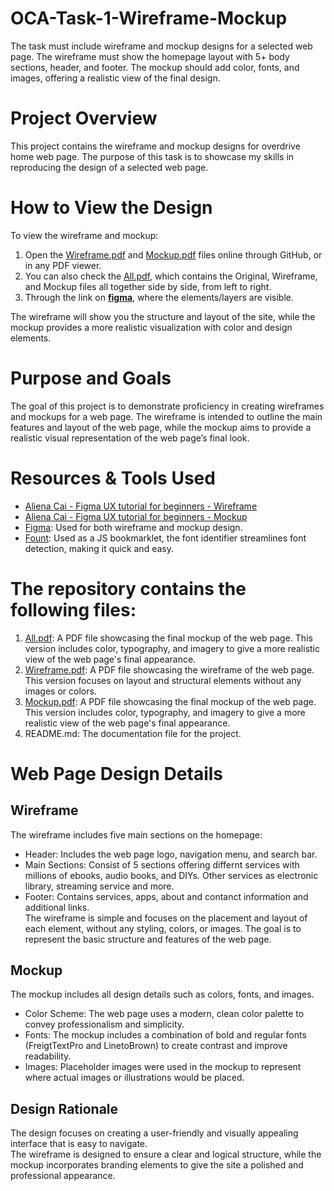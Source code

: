 # OCA-Task-1-Wireframe-Mockup
The task must include wireframe and mockup designs for a selected web page. The wireframe must show the homepage layout with 5+ body sections, header, and footer. The mockup should add color, fonts, and images, offering a realistic view of the final design.

# Project Overview
This project contains the wireframe and mockup designs for overdrive home web page. The purpose of this task is to showcase my skills in reproducing the design of a selected web page.

# How to View the Design
To view the wireframe and mockup:
1. Open the [Wireframe.pdf](/Wireframe.pdf.pdf) and [Mockup.pdf](/Mockup.pdf) files online through GitHub, or in any PDF viewer.
2. You can also check the [All.pdf](/All.pdf), which contains the Original, Wireframe, and Mockup files all together side by side, from left to right.
3. Through the link on [**figma**](https://www.figma.com/design/HNkxyI4pFBSAxFS1OyGEQ3), where the elements/layers are visible.

The wireframe will show you the structure and layout of the site, while the mockup provides a more realistic visualization with color and design elements.


# Purpose and Goals
The goal of this project is to demonstrate proficiency in creating wireframes and mockups for a web page. The wireframe is intended to outline the main features and layout of the web page, while the mockup aims to provide a realistic visual representation of the web page’s final look.

# Resources & Tools Used
*  [Aliena Cai - Figma UX tutorial for beginners - Wireframe](https://www.youtube.com/watch?v=D4NyQ5iOMF0)
*  [Aliena Cai - Figma UX tutorial for beginners - Mockup](https://www.youtube.com/watch?v=oZAKb_gs2Uo)
*  [Figma](https://www.figma.com/): Used for both wireframe and mockup design.
*  [Fount](https://fount.artequalswork.com/): Used as a JS bookmarklet, the font identifier streamlines font detection, making it quick and easy.

# The repository contains the following files:
1. [All.pdf](/All.pdf):  A PDF file showcasing the final mockup of the web page. This version includes color, typography, and imagery to give a more realistic view of the web page's final appearance.
2. [Wireframe.pdf](/Wireframe.pdf.pdf): A PDF file showcasing the wireframe of the web page. This version focuses on layout and structural elements without any images or colors.
3. [Mockup.pdf](/Mockup.pdf): A PDF file showcasing the final mockup of the web page. This version includes color, typography, and imagery to give a more realistic view of the web page's final appearance.
4. README.md: The documentation file for the project.

# Web Page Design Details
## Wireframe
The wireframe includes five main sections on the homepage:
-  Header: Includes the web page logo, navigation menu, and search bar.
-  Main Sections: Consist of 5 sections offering differnt services with millions of ebooks, audio books, and DIYs. Other services as electronic library, streaming service and more.
-  Footer: Contains services, apps, about and contanct information and additional links.<br>
The wireframe is simple and focuses on the placement and layout of each element, without any styling, colors, or images. The goal is to represent the basic structure and features of the web page.

## Mockup
The mockup includes all design details such as colors, fonts, and images.
-  Color Scheme: The web page uses a modern, clean color palette to convey professionalism and simplicity.
-  Fonts: The mockup includes a combination of bold and regular fonts (FreigtTextPro and LinetoBrown) to create contrast and improve readability.
-  Images: Placeholder images were used in the mockup to represent where actual images or illustrations would be placed.

## Design Rationale
The design focuses on creating a user-friendly and visually appealing interface that is easy to navigate.<br>
The wireframe is designed to ensure a clear and logical structure, while the mockup incorporates branding elements to give the site a polished and professional appearance.
